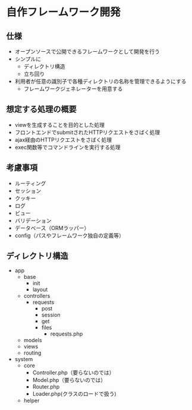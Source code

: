 # 自作フレームワーク開発

## 仕様

- オープンソースで公開できるフレームワークとして開発を行う
- シンプルに
    - ディレクトリ構造
    - 立ち回り
- 利用者が任意の識別子で各種ディレクトリの名称を管理できるようにする
    - フレームワークジェネレーターを用意する

## 想定する処理の概要

- viewを生成することを目的とした処理
- フロントエンドでsubmitされたHTTPリクエストをさばく処理
- ajax経由のHTTPリクエストをさばく処理
- exec関数等でコマンドラインを実行する処理

## 考慮事項

- ルーティング
- セッション
- クッキー
- ログ
- ビュー
- バリデーション
- データベース（ORMラッパー）
- config（パスやフレームワーク独自の定義等）

## ディレクトリ構造

- app
    - base
        - init
        - layout
    - controllers
        - requests
            - post
            - session
            - get
            - files
                - requests.php
    - models
    - views
    - routing
- system
    - core
        - Controller.php（要らないのでは）
        - Model.php（要らないのでは）
        - Router.php
        - Loader.php(クラスのロードで扱う)
    - helper